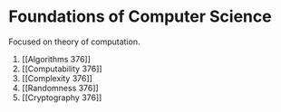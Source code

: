 # Foundations of Computer Science

Focused on theory of computation.

1. [[Algorithms 376]]
2. [[Computability 376]]
3. [[Complexity 376]]
4. [[Randomness 376]]
5. [[Cryptography 376]]
